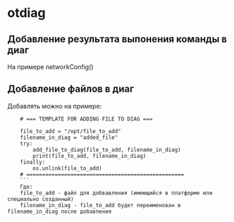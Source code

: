 # otdiag
## Добавление результата выпонения команды в диаг

На примере networkConfig()

## Добавление файлов в диаг

Добавлять можно на примере:
```
    # === TEMPLATE FOR ADDING FILE TO DIAG ===

    file_to_add = "/opt/file_to_add"
    filename_in_diag = "added_file"
    try:
        add_file_to_diag(file_to_add, filename_in_diag)
        print(file_to_add, filename_in_diag)
    finally:
        os.unlink(file_to_add)
    # ==================================================
    ```
    Где:
    file_to_add - файл для добвавления (имеющийся в платформе или специально созданный)
    filename_in_diag - file_to_add будет переименован в filename_in_diag после добавления 
